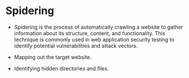 # Spidering

- Spidering is the process of automatically crawling a website to gather information about its structure, content, and functionality. This technique is commonly used in web application security testing to identify potential vulnerabilities and attack vectors.

- Mapping out the target website.

- Identifying hidden directories and files.